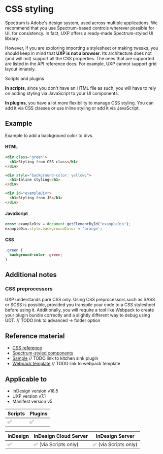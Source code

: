 # CSS styling
Spectrum is Adobe's design system, used across multiple applications. We recommend that you use Spectrum-based controls wherever possible for UI, for consistency. In fact, UXP offers a ready-made Spectrum-styled UI library. 


However, if you are exploring importing a stylesheet or making tweaks, you should keep in mind that **UXP is not a browser**. Its architecture does not (and will not) support all the CSS properties. The ones that are supported are listed in the API reference docs. For example, UXP cannot support grid layout innately.

<InlineAlert variant="info" slots="header, text1, text2"/>

Scripts and plugins

**In scripts**, since you don't have an HTML file as such, you will have to rely on adding styling via JavaScript to your UI components.

**In plugins**, you have a lot more flexibility to manage CSS styling. You can add it via CSS classes or use inline styling or add it via JavaScript.


## Example
Example to add a background color to divs.

<CodeBlock slots="heading, code" repeat="3" languages="HTML, JavaScript, CSS" />

#### HTML
```html
<div class="green">
  <h1>Styling from CSS class</h1>
</div>

<div style="background-color: yellow;">
  <h1>Inline styling</h1>
</div>

<div id="exampleDiv">
  <h1>Styling from JS</h1>
</div>
```

#### JavaScript
```js
const exampleDiv = document.getElementById("exampleDiv");
exampleDiv.style.backgroundColor = 'orange';
```

#### CSS
```css
.green {
  background-color: green;
}
```

## Additional notes

### CSS preprocessors
UXP understands pure CSS only. Using CSS preprocessors such as SASS or SCSS is possible, provided you transpile your code to a CSS stylesheet before using it. Additionally, you will require a tool like Webpack to create your plugin bundle correctly and a slightly different way to debug using UDT. // TODO link to advanced -> folder option


## Reference material
- [CSS reference](/indesign/uxp/reference/uxp-api/reference-css/)
- [Spectrum-styled components](/indesign/uxp/reference/uxp-api/reference-spectrum/) 
- [Sample]() // TODO link to kitchen sink plugin
- [Webpack template]() // TODO link to webpack template


## Applicable to

- InDesign version v18.5
- UXP version v7.1
- Manifest version v5

| Scripts | Plugins |
| ------- | ------- |
| ✅      |  ✅      |

| InDesign | InDesign Cloud Server | InDesign Server |
| -------- | --------------------- | -------------- |
| ✅       | ✅ (via Scripts only)  | ✅ (via Scripts only) |


